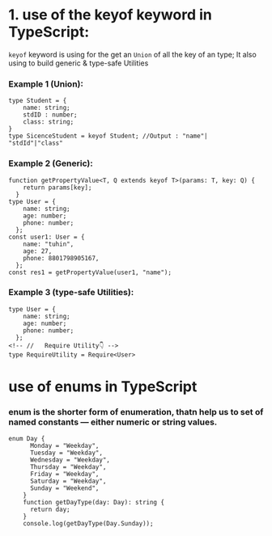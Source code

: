 # 1. use of the keyof keyword in TypeScript:

`keyof` keyword is using for the get an `Union` of all the key of an type; It also using to build generic & type-safe Utilities <br>

### Example 1 (Union):

```
type Student = {
    name: string;
    stdID : number;
    class: string;
}
type SicenceStudent = keyof Student; //Output : "name"| "stdId"|"class"
```

### Example 2 (Generic):

```
function getPropertyValue<T, Q extends keyof T>(params: T, key: Q) {
    return params[key];
  }
type User = {
    name: string;
    age: number;
    phone: number;
  };
const user1: User = {
    name: "tuhin",
    age: 27,
    phone: 8801798905167,
  };
const res1 = getPropertyValue(user1, "name");
```

### Example 3 (type-safe Utilities):

```
type User = {
    name: string;
    age: number;
    phone: number;
  };
<!-- //   Require Utility👇 -->
type RequireUtility = Require<User>

```

# use of enums in TypeScript

### enum is the shorter form of enumeration, thatn help us to set of named constants — either numeric or string values.

```
enum Day {
      Monday = "Weekday",
      Tuesday = "Weekday",
      Wednesday = "Weekday",
      Thursday = "Weekday",
      Friday = "Weekday",
      Saturday = "Weekday",
      Sunday = "Weekend",
    }
    function getDayType(day: Day): string {
      return day;
    }
    console.log(getDayType(Day.Sunday));
```
